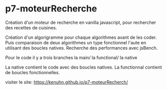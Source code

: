 # p7-moteurRecherche

Création d'un moteur de recherche en vanilla javascript,
pour rechercher des recettes de cuisines.

Création d'un algorigramme pour chaque algorithmes avant de les coder.
Puis comparaison de deux algorithmes un type fonctionnel l'aute en utilisant des boucles natives.
Recherche des performances avec jsBench.

Pour le code il y a trois branches la main/ la functional/ la native

La native contient le code avec des boucles natives.
La functionnal contient de boucles fonctionnelles.


visiter le site: 
https://kenuhn.github.io/p7-moteurRecherch/
